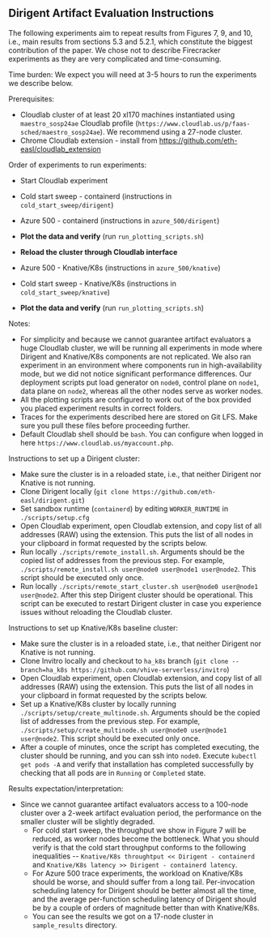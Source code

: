 ## Dirigent Artifact Evaluation Instructions

The following experiments aim to repeat results from Figures 7, 9, and 10, i.e., main results from sections 5.3 and 5.2.1, which constitute the biggest contribution of the paper. We chose not to describe Firecracker experiments as they are very complicated and time-consuming.

Time burden: We expect you will need at 3-5 hours to run the experiments we describe below.

Prerequisites:
- Cloudlab cluster of at least 20 xl170 machines instantiated using `maestro_sosp24ae` Cloudlab profile (`https://www.cloudlab.us/p/faas-sched/maestro_sosp24ae`). We recommend using a 27-node cluster.
- Chrome Cloudlab extension - install from https://github.com/eth-easl/cloudlab_extension

Order of experiments to run experiments:
- Start Cloudlab experiment

- Cold start sweep - containerd (instructions in `cold_start_sweep/dirigent`)
- Azure 500 - containerd (instructions in `azure_500/dirigent`)
- **Plot the data and verify** (run `run_plotting_scripts.sh`)
- **Reload the cluster through Cloudlab interface**


- Azure 500 - Knative/K8s (instructions in `azure_500/knative`)
- Cold start sweep - Knative/K8s (instructions in `cold_start_sweep/knative`)
- **Plot the data and verify** (run `run_plotting_scripts.sh`)

Notes:
- For simplicity and because we cannot guarantee artifact evaluators a huge Cloudlab cluster, we will be running all experiments in mode where Dirigent and Knative/K8s components are not replicated. We also ran experiment in an environment where components run in high-availability mode, but we did not notice significant performance differences. Our deployment scripts put load generator on `node0`, control plane on `node1`, data plane on `node2`, whereas all the other nodes serve as worker nodes.
- All the plotting scripts are configured to work out of the box provided you placed experiment results in correct folders.
- Traces for the experiments described here are stored on Git LFS. Make sure you pull these files before proceeding further.
- Default Cloudlab shell should be `bash`. You can configure when logged in here `https://www.cloudlab.us/myaccount.php`.

Instructions to set up a Dirigent cluster:
- Make sure the cluster is in a reloaded state, i.e., that neither Dirigent nor Knative is not running. 
- Clone Dirigent locally (`git clone https://github.com/eth-easl/dirigent.git`)
- Set sandbox runtime (`containerd`) by editing `WORKER_RUNTIME` in `./scripts/setup.cfg`
- Open Cloudlab experiment, open Cloudlab extension, and copy list of all addresses (RAW) using the extension. This puts the list of all nodes in your clipboard in format requested by the scripts below.
- Run locally `./scripts/remote_install.sh`. Arguments should be the copied list of addresses from the previous step. For example, `./scripts/remote_install.sh user@node0 user@node1 user@node2`. This script should be executed only once.
- Run locally `./scripts/remote_start_cluster.sh user@node0 user@node1 user@node2`. After this step Dirigent cluster should be operational. This script can be executed to restart Dirigent cluster in case you experience issues without reloading the Cloudlab cluster.

Instructions to set up Knative/K8s baseline cluster:
- Make sure the cluster is in a reloaded state, i.e., that neither Dirigent nor Knative is not running.
- Clone Invitro locally and checkout to `ha_k8s` branch (`git clone --branch=ha_k8s https://github.com/vhive-serverless/invitro`)
- Open Cloudlab experiment, open Cloudlab extension, and copy list of all addresses (RAW) using the extension. This puts the list of all nodes in your clipboard in format requested by the scripts below.
- Set up a Knative/K8s cluster by locally running `./scripts/setup/create_multinode.sh`. Arguments should be the copied list of addresses from the previous step. For example, `./scripts/setup/create_multinode.sh user@node0 user@node1 user@node2`. This script should be executed only once.
- After a couple of minutes, once the script has completed executing, the cluster should be running, and you can ssh into `node0`. Execute `kubectl get pods -A` and verify that installation has completed successfully by checking that all pods are in `Running` or `Completed` state.

Results expectation/interpretation:
- Since we cannot guarantee artifact evaluators access to a 100-node cluster over a 2-week artifact evaluation period, the performance on the smaller cluster will be slightly degraded.
  - For cold start sweep, the throughput we show in Figure 7 will be reduced, as worker nodes become the bottleneck. What you should verify is that the cold start throughput conforms to the following inequalities -- `Knative/K8s throughtput << Dirigent - containerd` and `Knative/K8s latency >> Dirigent - containerd latency`.
  - For Azure 500 trace experiments, the workload on Knative/K8s should be worse, and should suffer from a long tail. Per-invocation scheduling latency for Dirigent should be better almost all the time, and the average per-function scheduling latency of Dirigent should be by a couple of orders of magnitude better than with Knative/K8s.
  - You can see the results we got on a 17-node cluster in `sample_results` directory.